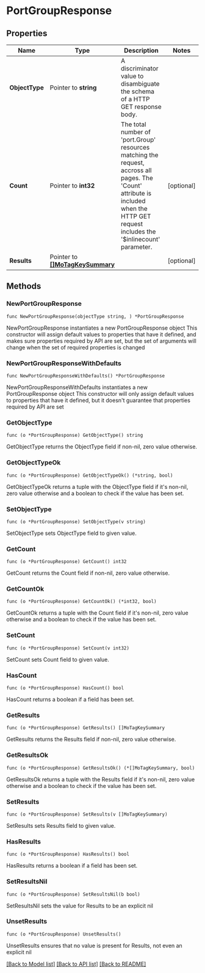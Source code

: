 # PortGroupResponse

## Properties

Name | Type | Description | Notes
------------ | ------------- | ------------- | -------------
**ObjectType** | Pointer to **string** | A discriminator value to disambiguate the schema of a HTTP GET response body. | 
**Count** | Pointer to **int32** | The total number of &#39;port.Group&#39; resources matching the request, accross all pages. The &#39;Count&#39; attribute is included when the HTTP GET request includes the &#39;$inlinecount&#39; parameter. | [optional] 
**Results** | Pointer to [**[]MoTagKeySummary**](MoTagKeySummary.md) |  | [optional] 

## Methods

### NewPortGroupResponse

`func NewPortGroupResponse(objectType string, ) *PortGroupResponse`

NewPortGroupResponse instantiates a new PortGroupResponse object
This constructor will assign default values to properties that have it defined,
and makes sure properties required by API are set, but the set of arguments
will change when the set of required properties is changed

### NewPortGroupResponseWithDefaults

`func NewPortGroupResponseWithDefaults() *PortGroupResponse`

NewPortGroupResponseWithDefaults instantiates a new PortGroupResponse object
This constructor will only assign default values to properties that have it defined,
but it doesn't guarantee that properties required by API are set

### GetObjectType

`func (o *PortGroupResponse) GetObjectType() string`

GetObjectType returns the ObjectType field if non-nil, zero value otherwise.

### GetObjectTypeOk

`func (o *PortGroupResponse) GetObjectTypeOk() (*string, bool)`

GetObjectTypeOk returns a tuple with the ObjectType field if it's non-nil, zero value otherwise
and a boolean to check if the value has been set.

### SetObjectType

`func (o *PortGroupResponse) SetObjectType(v string)`

SetObjectType sets ObjectType field to given value.


### GetCount

`func (o *PortGroupResponse) GetCount() int32`

GetCount returns the Count field if non-nil, zero value otherwise.

### GetCountOk

`func (o *PortGroupResponse) GetCountOk() (*int32, bool)`

GetCountOk returns a tuple with the Count field if it's non-nil, zero value otherwise
and a boolean to check if the value has been set.

### SetCount

`func (o *PortGroupResponse) SetCount(v int32)`

SetCount sets Count field to given value.

### HasCount

`func (o *PortGroupResponse) HasCount() bool`

HasCount returns a boolean if a field has been set.

### GetResults

`func (o *PortGroupResponse) GetResults() []MoTagKeySummary`

GetResults returns the Results field if non-nil, zero value otherwise.

### GetResultsOk

`func (o *PortGroupResponse) GetResultsOk() (*[]MoTagKeySummary, bool)`

GetResultsOk returns a tuple with the Results field if it's non-nil, zero value otherwise
and a boolean to check if the value has been set.

### SetResults

`func (o *PortGroupResponse) SetResults(v []MoTagKeySummary)`

SetResults sets Results field to given value.

### HasResults

`func (o *PortGroupResponse) HasResults() bool`

HasResults returns a boolean if a field has been set.

### SetResultsNil

`func (o *PortGroupResponse) SetResultsNil(b bool)`

 SetResultsNil sets the value for Results to be an explicit nil

### UnsetResults
`func (o *PortGroupResponse) UnsetResults()`

UnsetResults ensures that no value is present for Results, not even an explicit nil

[[Back to Model list]](../README.md#documentation-for-models) [[Back to API list]](../README.md#documentation-for-api-endpoints) [[Back to README]](../README.md)


